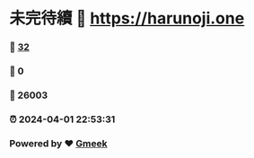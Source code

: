 # 未完待續 :link: https://harunoji.one 
### :page_facing_up: [32](https://harunoji.one/tag.html) 
### :speech_balloon: 0 
### :hibiscus: 26003 
### :alarm_clock: 2024-04-01 22:53:31 
### Powered by :heart: [Gmeek](https://github.com/Meekdai/Gmeek)
